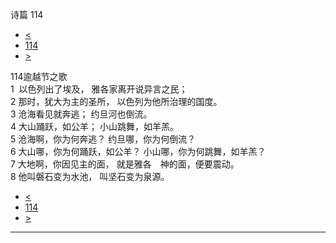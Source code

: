 ﻿





 诗篇 114




* [<](bible/PSA113.md)
* [114](bible/PSA.md)
* [>](bible/PSA115.md)



 
114逾越节之歌  
1  以色列出了埃及， 雅各家离开说异言之民；  
2 那时，犹大为主的圣所， 以色列为他所治理的国度。     
3 沧海看见就奔逃； 约旦河也倒流。  
4 大山踊跃，如公羊； 小山跳舞，如羊羔。     
5 沧海啊，你为何奔逃？ 约旦哪，你为何倒流？  
6 大山哪，你为何踊跃，如公羊？ 小山哪，你为何跳舞，如羊羔？     
7 大地啊，你因见主的面， 就是雅各　神的面，便要震动。  
8 他叫磐石变为水池， 叫坚石变为泉源。 
* [<](bible/PSA113.md)
* [114](bible/PSA.md)
* [>](bible/PSA115.md)





---









